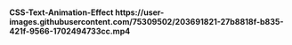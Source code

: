 ﻿# 
<h4>CSS-Text-Animation-Effect
https://user-images.githubusercontent.com/75309502/203691821-27b8818f-b835-421f-9566-1702494733cc.mp4
